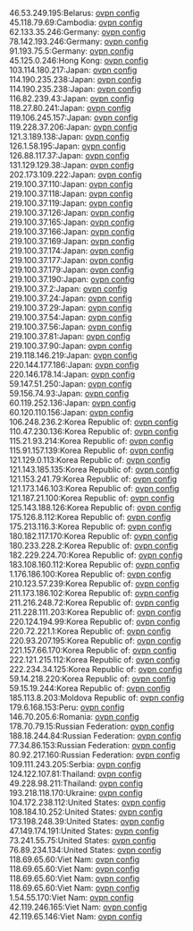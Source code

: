 46.53.249.195:Belarus: [ovpn config](vpn/46_53_249_195.ovpn)  
45.118.79.69:Cambodia: [ovpn config](vpn/45_118_79_69.ovpn)  
62.133.35.246:Germany: [ovpn config](vpn/62_133_35_246.ovpn)  
78.142.193.246:Germany: [ovpn config](vpn/78_142_193_246.ovpn)  
91.193.75.5:Germany: [ovpn config](vpn/91_193_75_5.ovpn)  
45.125.0.246:Hong Kong: [ovpn config](vpn/45_125_0_246.ovpn)  
103.114.180.217:Japan: [ovpn config](vpn/103_114_180_217.ovpn)  
114.190.235.238:Japan: [ovpn config](vpn/114_190_235_238.ovpn)  
114.190.235.238:Japan: [ovpn config](vpn/114_190_235_238.ovpn)  
116.82.239.43:Japan: [ovpn config](vpn/116_82_239_43.ovpn)  
118.27.80.241:Japan: [ovpn config](vpn/118_27_80_241.ovpn)  
119.106.245.157:Japan: [ovpn config](vpn/119_106_245_157.ovpn)  
119.228.37.206:Japan: [ovpn config](vpn/119_228_37_206.ovpn)  
121.3.189.138:Japan: [ovpn config](vpn/121_3_189_138.ovpn)  
126.1.58.195:Japan: [ovpn config](vpn/126_1_58_195.ovpn)  
126.88.117.37:Japan: [ovpn config](vpn/126_88_117_37.ovpn)  
131.129.129.38:Japan: [ovpn config](vpn/131_129_129_38.ovpn)  
202.173.109.222:Japan: [ovpn config](vpn/202_173_109_222.ovpn)  
219.100.37.110:Japan: [ovpn config](vpn/219_100_37_110.ovpn)  
219.100.37.118:Japan: [ovpn config](vpn/219_100_37_118.ovpn)  
219.100.37.119:Japan: [ovpn config](vpn/219_100_37_119.ovpn)  
219.100.37.126:Japan: [ovpn config](vpn/219_100_37_126.ovpn)  
219.100.37.165:Japan: [ovpn config](vpn/219_100_37_165.ovpn)  
219.100.37.166:Japan: [ovpn config](vpn/219_100_37_166.ovpn)  
219.100.37.169:Japan: [ovpn config](vpn/219_100_37_169.ovpn)  
219.100.37.174:Japan: [ovpn config](vpn/219_100_37_174.ovpn)  
219.100.37.177:Japan: [ovpn config](vpn/219_100_37_177.ovpn)  
219.100.37.179:Japan: [ovpn config](vpn/219_100_37_179.ovpn)  
219.100.37.190:Japan: [ovpn config](vpn/219_100_37_190.ovpn)  
219.100.37.2:Japan: [ovpn config](vpn/219_100_37_2.ovpn)  
219.100.37.24:Japan: [ovpn config](vpn/219_100_37_24.ovpn)  
219.100.37.29:Japan: [ovpn config](vpn/219_100_37_29.ovpn)  
219.100.37.54:Japan: [ovpn config](vpn/219_100_37_54.ovpn)  
219.100.37.56:Japan: [ovpn config](vpn/219_100_37_56.ovpn)  
219.100.37.81:Japan: [ovpn config](vpn/219_100_37_81.ovpn)  
219.100.37.90:Japan: [ovpn config](vpn/219_100_37_90.ovpn)  
219.118.146.219:Japan: [ovpn config](vpn/219_118_146_219.ovpn)  
220.144.177.186:Japan: [ovpn config](vpn/220_144_177_186.ovpn)  
220.146.178.14:Japan: [ovpn config](vpn/220_146_178_14.ovpn)  
59.147.51.250:Japan: [ovpn config](vpn/59_147_51_250.ovpn)  
59.156.74.93:Japan: [ovpn config](vpn/59_156_74_93.ovpn)  
60.119.252.136:Japan: [ovpn config](vpn/60_119_252_136.ovpn)  
60.120.110.156:Japan: [ovpn config](vpn/60_120_110_156.ovpn)  
106.248.236.2:Korea Republic of: [ovpn config](vpn/106_248_236_2.ovpn)  
110.47.230.136:Korea Republic of: [ovpn config](vpn/110_47_230_136.ovpn)  
115.21.93.214:Korea Republic of: [ovpn config](vpn/115_21_93_214.ovpn)  
115.91.157.139:Korea Republic of: [ovpn config](vpn/115_91_157_139.ovpn)  
121.129.0.113:Korea Republic of: [ovpn config](vpn/121_129_0_113.ovpn)  
121.143.185.135:Korea Republic of: [ovpn config](vpn/121_143_185_135.ovpn)  
121.153.241.79:Korea Republic of: [ovpn config](vpn/121_153_241_79.ovpn)  
121.173.146.103:Korea Republic of: [ovpn config](vpn/121_173_146_103.ovpn)  
121.187.21.100:Korea Republic of: [ovpn config](vpn/121_187_21_100.ovpn)  
125.143.188.126:Korea Republic of: [ovpn config](vpn/125_143_188_126.ovpn)  
175.126.8.112:Korea Republic of: [ovpn config](vpn/175_126_8_112.ovpn)  
175.213.116.3:Korea Republic of: [ovpn config](vpn/175_213_116_3.ovpn)  
180.182.117.170:Korea Republic of: [ovpn config](vpn/180_182_117_170.ovpn)  
180.233.228.2:Korea Republic of: [ovpn config](vpn/180_233_228_2.ovpn)  
182.229.224.70:Korea Republic of: [ovpn config](vpn/182_229_224_70.ovpn)  
183.108.160.112:Korea Republic of: [ovpn config](vpn/183_108_160_112.ovpn)  
1.176.186.100:Korea Republic of: [ovpn config](vpn/1_176_186_100.ovpn)  
210.123.57.239:Korea Republic of: [ovpn config](vpn/210_123_57_239.ovpn)  
211.173.186.102:Korea Republic of: [ovpn config](vpn/211_173_186_102.ovpn)  
211.216.248.72:Korea Republic of: [ovpn config](vpn/211_216_248_72.ovpn)  
211.228.111.203:Korea Republic of: [ovpn config](vpn/211_228_111_203.ovpn)  
220.124.194.99:Korea Republic of: [ovpn config](vpn/220_124_194_99.ovpn)  
220.72.221.1:Korea Republic of: [ovpn config](vpn/220_72_221_1.ovpn)  
220.93.207.195:Korea Republic of: [ovpn config](vpn/220_93_207_195.ovpn)  
221.157.66.170:Korea Republic of: [ovpn config](vpn/221_157_66_170.ovpn)  
222.121.215.112:Korea Republic of: [ovpn config](vpn/222_121_215_112.ovpn)  
222.234.34.125:Korea Republic of: [ovpn config](vpn/222_234_34_125.ovpn)  
59.14.218.220:Korea Republic of: [ovpn config](vpn/59_14_218_220.ovpn)  
59.15.19.244:Korea Republic of: [ovpn config](vpn/59_15_19_244.ovpn)  
185.113.8.203:Moldova Republic of: [ovpn config](vpn/185_113_8_203.ovpn)  
179.6.168.153:Peru: [ovpn config](vpn/179_6_168_153.ovpn)  
146.70.205.6:Romania: [ovpn config](vpn/146_70_205_6.ovpn)  
178.70.79.15:Russian Federation: [ovpn config](vpn/178_70_79_15.ovpn)  
188.18.244.84:Russian Federation: [ovpn config](vpn/188_18_244_84.ovpn)  
77.34.86.153:Russian Federation: [ovpn config](vpn/77_34_86_153.ovpn)  
80.92.217.160:Russian Federation: [ovpn config](vpn/80_92_217_160.ovpn)  
109.111.243.205:Serbia: [ovpn config](vpn/109_111_243_205.ovpn)  
124.122.107.81:Thailand: [ovpn config](vpn/124_122_107_81.ovpn)  
49.228.98.211:Thailand: [ovpn config](vpn/49_228_98_211.ovpn)  
193.218.118.170:Ukraine: [ovpn config](vpn/193_218_118_170.ovpn)  
104.172.238.112:United States: [ovpn config](vpn/104_172_238_112.ovpn)  
108.184.10.252:United States: [ovpn config](vpn/108_184_10_252.ovpn)  
173.198.248.39:United States: [ovpn config](vpn/173_198_248_39.ovpn)  
47.149.174.191:United States: [ovpn config](vpn/47_149_174_191.ovpn)  
73.241.55.75:United States: [ovpn config](vpn/73_241_55_75.ovpn)  
76.89.234.134:United States: [ovpn config](vpn/76_89_234_134.ovpn)  
118.69.65.60:Viet Nam: [ovpn config](vpn/118_69_65_60.ovpn)  
118.69.65.60:Viet Nam: [ovpn config](vpn/118_69_65_60.ovpn)  
118.69.65.60:Viet Nam: [ovpn config](vpn/118_69_65_60.ovpn)  
118.69.65.60:Viet Nam: [ovpn config](vpn/118_69_65_60.ovpn)  
1.54.55.170:Viet Nam: [ovpn config](vpn/1_54_55_170.ovpn)  
42.119.246.165:Viet Nam: [ovpn config](vpn/42_119_246_165.ovpn)  
42.119.65.146:Viet Nam: [ovpn config](vpn/42_119_65_146.ovpn)  
